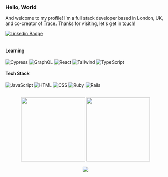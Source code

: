 ### Hello, World

And welcome to my profile! I'm a full stack developer based in London, UK, and co-creator of [Trace](http://www.playtracewith.me/). Thanks for visiting, let's get in [touch](https://www.linkedin.com/in/adrianhards/)!

[![Linkedin Badge](https://img.shields.io/badge/-adrianHards-3A76F0?style=flat&logo=Linkedin&logoColor=white&link=https://www.linkedin.com/in/jlim/)](https://www.linkedin.com/in/adrianhards/)
<br>
<br>

#### Learning
![Cypress](https://img.shields.io/badge/-Cypress-1C1E2E?style=for-the-badge&logo=cypress&logoColor=white&labelColor=03C28E)
![GraphQL](https://img.shields.io/badge/-GraphQL-1C1E2E?style=for-the-badge&logo=graphql&logoColor=white&labelColor=DA0193)
![React](https://img.shields.io/badge/-React-1C1E2E?style=for-the-badge&logo=react&logoColor=white&labelColor=5ED3F3)
![Tailwind](https://img.shields.io/badge/-Tailwind-1C1E2E?style=for-the-badge&logo=tailwindcss&logoColor=white&labelColor=38BDF9)
![TypeScript](https://img.shields.io/badge/-TypeScript-1C1E2E?style=for-the-badge&logo=typescript&logoColor=white&labelColor=2F74C0)
<!-- ![Redux](https://img.shields.io/badge/-Redux-1C1E2E?style=for-the-badge&logo=redux&logoColor=white&labelColor=3A76F0) -->


#### Tech Stack
![JavaScript](https://img.shields.io/badge/-JavaScript-1C1E2E?style=for-the-badge&logo=javascript&logoColor=000000&labelColor=F7E01C)
![HTML](https://img.shields.io/badge/-HTML-1C1E2E?style=for-the-badge&logo=html5&logoColor=white&labelColor=FF5622)
![CSS](https://img.shields.io/badge/-CSS-1C1E2E?style=for-the-badge&logo=css3&logoColor=white&labelColor=254BDD)
![Ruby](https://img.shields.io/badge/-Ruby-1C1E2E?style=for-the-badge&logo=ruby&logoColor=white&labelColor=B51505)
![Rails](https://img.shields.io/badge/-Rails-1C1E2E?style=for-the-badge&logo=ruby-on-rails&logoColor=white&labelColor=C60400)
<!-- ![Heroku](https://img.shields.io/badge/-Heroku-1C1E2E?style=for-the-badge&logo=heroku&logoColor=white&labelColor=3A76F0) -->
<!-- ![R](https://img.shields.io/badge/-R-1C1E2E?style=for-the-badge&logo=r&logoColor=white&labelColor=3A76F0) -->
<!-- ![git](https://img.shields.io/badge/-git-1C1E2E?style=for-the-badge&logo=git&logoColor=white&labelColor=3A76F0) -->
<br>

<!-- link to icons: https://github.com/Ileriayo/markdown-badges -->

<div align="center">
<img src="https://github-readme-stats.vercel.app/api/top-langs/?username=adrianhards&theme=radical&title_color=3A76F0&text_color=fff" height="200">
  <img src="https://github-readme-stats.vercel.app/api?username=adrianhards&show_icons=true&theme=radical&title_color=3A76F0&text_color=fff&icon_color=3A76F0" height="200">
</div>

<p align="center">
  <img src="https://visitor-badge.laobi.icu/badge?page_id=adrianhards" id="counter">
</p>


